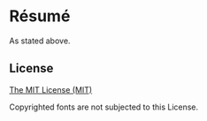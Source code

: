 # Résumé

As stated above.

## License

[The MIT License (MIT)](http://opensource.org/licenses/MIT)

Copyrighted fonts are not subjected to this License.
